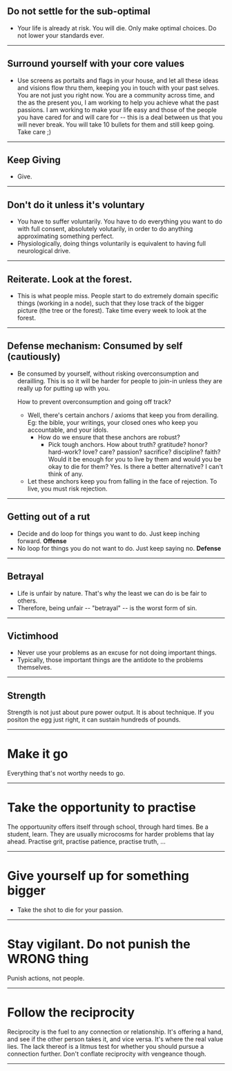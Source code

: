 ## Do not settle for the sub-optimal

- Your life is already at risk. You will die. Only make optimal
  choices. Do not lower your standards ever.

---

## Surround yourself with your core values

- Use screens as portaits and flags in your house, and let all these
  ideas and visions flow thru them, keeping you in touch with your
  past selves. You are not just you right now. You are a community
  across time, and the as the present you, I am working to help you
  achieve what the past passions. I am working to make your life
  easy and those of the people you have cared for and will care for
  -- this is a deal between us that you will never break. You will
  take 10 bullets for them and still keep going. Take care ;)

---

## Keep Giving

- Give.

---

## Don't do it unless it's voluntary

- You have to suffer voluntarily. You have to do everything you want
  to do with full consent, absolutely volutarily, in order to do
  anything approximating something perfect.
- Physiologically, doing things voluntarily is equivalent to having
  full neurological drive.

---

## Reiterate. Look at the forest.

- This is what people miss. People start to do extremely domain
  specific things (working in a node), such that they lose track
  of the bigger picture (the tree or the forest).
  Take time every week to look at the forest.

---

## Defense mechanism: Consumed by self (cautiously)

- Be consumed by yourself, without risking overconsumption and
  derailling. This is so it will be harder for people to join-in
  unless they are really up for putting up with you.

  How to prevent overconsumption and going off track?
  - Well, there's certain anchors / axioms that
    keep you from derailing.
    Eg: the bible, your writings, your closed ones who keep you
    accountable, and your idols.
      - How do we ensure that these anchors are robust?
        - Pick tough anchors. How about truth? gratitude? honor?
          hard-work? love? care? passion? sacrifice? discipline?
          faith?
          Would it be enough for you to live
          by them and would you be okay to die for them?
          Yes.
          Is there a better alternative? I can't think of any.
  - Let these anchors keep you from falling in the face of rejection.
    To live, you must risk rejection.

---

## Getting out of a rut

- Decide and do loop for things you want to do. Just keep inching
  forward. **Offense**
- No loop for things you do not want to do. Just keep saying no.
  **Defense**

---

## Betrayal

- Life is unfair by nature. That's why the least we can do is be fair to others.
- Therefore, being unfair -- "betrayal" -- is the worst form of sin.

---

## Victimhood

- Never use your problems as an excuse for not doing important things.
- Typically, those important things are the antidote to the problems
  themselves.

---

## Strength

Strength is not just about pure power output. It is about technique.
If you positon the egg just right, it can sustain hundreds of pounds.

---

# Make it go

Everything that's not worthy needs to go.

---

# Take the opportunity to practise

The opportuunity offers itself through school, through hard times.
Be a student, learn. They are usually microcosms for harder problems
that lay ahead. Practise grit, practise patience, practise truth, ...

---

# Give yourself up for something bigger

- Take the shot to die for your passion.

---

# Stay vigilant. Do not punish the WRONG thing

Punish actions, not people.

---

# Follow the reciprocity

Reciprocity is the fuel to any connection or relationship.
It's offering a hand, and see if the other person takes it, and
vice versa. It's where the real value lies. The lack thereof is a
litmus test for whether you should pursue a connection further.
Don't conflate reciprocity with vengeance though.

---
